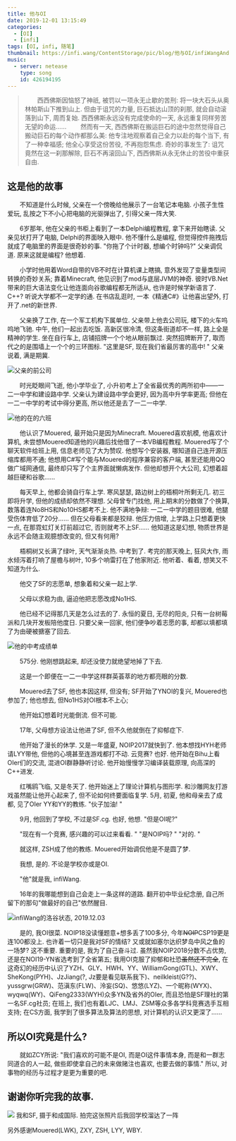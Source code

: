 ```yaml
---
title: 他与OI
date: 2019-12-01 13:15:49
categories: 
  - [OI]
  - [infi]
tags: [OI, infi, 随笔]
thumbnail: https://infi.wang/ContentStorage/pic/blog/他与OI/infiWangAndSF.jpg
music: 
  - server: netease
    type: song
    id: 426194195
---
```


>&emsp;&emsp;西西佛斯因恼怒了神祇, 被罚以一项永无止歇的苦刑: 将一块大石头从奥林帕斯山下推到山上. 但由于诅咒的力量, 巨石抵达山顶的刹那, 就会自动滚落到山下, 周而复始. 西西佛斯永远没有完成使命的一天, 永远重复同样劳苦无望的命运……
&emsp;&emsp;然而有一天, 西西佛斯在搬运巨石的途中忽然觉得自己搬动巨石的每个动作都那么美: 他专注地观察着自己全力以赴的每个当下, 有了一种幸福感; 他全心享受这份苦役, 不再抱怨焦虑. 奇妙的事发生了: 诅咒竟然在这一刹那解除, 巨石不再滚回山下, 西西佛斯从永无休止的苦役中重获自由. 

<!-- more -->

## 这是他的故事

&emsp;&emsp;不知道是什么时候, 父亲在一个傍晚给他展示了一台笔记本电脑. 小孩子生性爱玩, 乱按之下不小心把电脑的光驱弹出了, 引得父亲一阵大笑. 

&emsp;&emsp;6岁那年, 他在父亲的书柜上看到了一本Delphi编程教程, 拿下来开始瞎读. 父亲见状打开了电脑, Delphi的界面映入眼中. 他不懂什么是编程, 但觉得控件拖拽后就成了电脑里的界面是很奇妙的事. "你拖了个计时器, 想编个时钟吗?" 父亲调侃道. 原来这就是编程? 他想着. 

&emsp;&emsp;小学时他用着Word自带的VB不时在计算机课上瞎搞, 意外发现了变量类型间转换的奇妙关系; 靠着Minecraft, 他见识到了mod与底层JVM的神奇. 彼时VB.Net带来的巨大语法变化让他连面向谷歌编程都无所适从, 也许是时候学新语言了. C++? 听说大学都不一定学的通. 在书店乱逛时, 一本《精通C#》让他喜出望外, 打开了.net的新世界. 

&emsp;&emsp;父亲换了工作, 在一个军工机构下属单位. 父亲带上他去公司玩, 楼下的火车呜呜地飞驰. 中午, 他们一起出去吃饭. 高新区很冷清, 但这条街道却不一样, 路上全是精神的学生. 坐在自行车上, 店铺招牌一个个地从眼前飘过. 突然招牌断开了, 取而代之的是围墙上一个个的三环图标. "这里是SF, 现在我们省最厉害的高中! " 父亲说着, 满是期冀. 

<fancybox>

![](https://infi.wang/ContentStorage/pic/blog/他与OI/dadsExCompany.jpg "父亲的前公司")

</fancybox>

&emsp;&emsp;时光眨眼间飞逝, 他小学毕业了, 小升初考上了全省最优秀的两所初中——一二一中学和建设路中学. 父亲认为建设路中学会更好, 因为高中升学率更高; 但他在一二一中学的考试中得分更高, 所以他还是去了一二一中学. 

<fancybox>

![](https://infi.wang/ContentStorage/pic/blog/他与OI/YUSS-Grade2016Class6.jpg "他的在的六班")

</fancybox>

&emsp;&emsp;他认识了Mouered, 最开始只是因为Minecraft. Mouered喜欢航模, 他喜欢计算机, 未尝想Mouered知道他的兴趣后找他借了一本VB编程教程. Mouered写了个聊天软件给班上用, 信息老师见了大为赞叹. 他想写个安装器, 哪知道自己连开源压缩库都用不通; 他想用C#写个能与Mouered的程序兼容的客户端, 甚至还能用QQ做广域网通信, 最终却只写了个主界面就懒病发作. 但他却想开个大公司, 幻想着超越巨硬和谷歌…… 

&emsp;&emsp;每天早上, 他都会骑自行车上学. 寒风瑟瑟, 路边树上的梧桐叶所剩无几. 初三即将升学, 但他的成绩却依然不理想. 父母曾专门找他, 用上期末的分数做了个换算, 数落着连No8HS和No10HS都考不上. 他不满地争辩: 一二一中学的题目很难, 他腿受伤体育低了20分…… 但在父母看来都是狡辩. 他压力倍增, 上学路上只想着更快一点, 在那霓虹灯关灯前超过它, 否则就考不上SF…… 他知道这是幻想, 物质世界是永远不会随主观臆想改变的, 但又有何用? 

&emsp;&emsp;梧桐树又长满了绿叶, 天气渐渐炎热. 中考到了. 考完的那天晚上, 狂风大作, 雨水倾泻着打响了屋檐与树叶, 10多个响雷打在了他家附近. 他听着、看着, 想笑又不知道为什么. 

&emsp;&emsp;他交了SF的志愿单, 想象着和父亲一起上学. 

&emsp;&emsp;父母以求稳为由, 逼迫他把志愿改成No1HS. 

&emsp;&emsp;他已经不记得那几天是怎么过去的了. 永恒的夏日, 无尽的阳炎, 只有一台树莓派和几块开发板陪他度日. 只要父亲一回家, 他们便争吵着志愿的事, 却都以填都填了为由硬被搪塞了回去. 

<fancybox>

![](https://infi.wang/ContentStorage/pic/blog/他与OI/highschoolEntranceExamScoreInform-Blured.png "他的中考成绩单")

</fancybox>

&emsp;&emsp;575分. 他刚想跳起来, 却还没使力就绝望地掉了下去. 

&emsp;&emsp;这是一个即便在一二一中学这样群英荟萃的地方都亮眼的分数. 

&emsp;&emsp;Mouered去了SF, 他也本因这样, 但没有; SF开始了YNOI的复兴, Mouered也参加了; 他也想去, 但No1HS对OI根本不上心; 

&emsp;&emsp;他开始幻想着时光能倒流. 但不可能. 

&emsp;&emsp;17年, 父母想方设法让他进了SF, 但不久他就倒在了抑郁症下. 

&emsp;&emsp;他开始了漫长的休学. 又是一年盛夏, NOIP2017就快到了. 他本想找HYH老师请LYY带他, 但他的心境甚至连游戏都打不动. 云竞赛? 也好. 他开始在Bihu上看OIer们的交流, 混进OI群静静听讨论. 他开始慢慢学习编译装载原理, 向高深的C++进发. 

&emsp;&emsp;红嘴鸥飞临, 又是冬天了. 他开始迷上了理论计算机与图形学. 和沙雕网友打游戏虽然能让他开心起来了, 但不论如何终要面临复学. 5月, 初夏, 他和母亲去了成都, 见了OIer YY和YY的教练. "伙子加油! "

&emsp;&emsp;9月, 他回到了学校, 不过是SF.cg. 也好, 他想. "但是OI呢?"

&emsp;&emsp;"现在有一个竞赛, 感兴趣的可以过来看看. " "是NOIP吗? " "对的. "

&emsp;&emsp;就这样, ZSH成了他的教练. Mouered开始调侃他是不是圆了梦. 

&emsp;&emsp;我想, 是的. 不论是学校亦或是OI. 

&emsp;&emsp;"他"就是我, infiWang. 

&emsp;&emsp;16年的我哪能想到自己会走上一条这样的道路. 翻开初中毕业纪念册, 自己所留下的那句"做最好的自己"依然醒目. 

<fancybox>

![](https://infi.wang/ContentStorage/pic/blog/他与OI/infi'sLuoguStat-19-12-03.png "infiWang的洛谷状态, 2019.12.03")

</fancybox>

&emsp;&emsp;是的, 我OI很菜. NOIP18没读懂题意+想多丢了100多分, 今年~~NOIP~~CSP19更是连100都没上. 也许着一切只是我对SF的情结? 又或就如塞尔达织梦岛中风之鱼的一场梦? 这不重要. 重要的是, 我为了自己奋斗过. 虽然我NOIP2018分数不占优势, 还是在NOI19-YN省选考到了全省第五; 我用OI克服了抑郁和社恐~~虽然还不完全~~, 在这奇幻的经历中认识了YZH、GLY、HWH、YY、WilliamGong(GTL)、XWY、SheKong(PYH)、JzJiang(?, Jz要是看见联系我下)、neilkleist(G??)、yussgrw(GRW)、范滇东(FLW)、泠妄(SQ)、悠悠(LYZ)、一个昵称(WYX)、wyqwq(WY)、QiFeng2333(WYH)众多YN及省外的OIer, 而且恐怕是SF理社的第一名SF.cg社员; 在班上, 我们也有着LJC、LMJ、ZSM等众多各学科竞赛选手互相支持; 在CS方面, 我学到了很多算法及算法的思想, 对计算机的认识又更深了……

## 所以OI究竟是什么? 

&emsp;&emsp;就如ZCY所说: "我们喜欢的可能不是OI, 而是OI这件事情本身, 而是和一群志同道合的人一起, 做些即使拿自己的未来做赌注也喜欢, 也要去做的事情." 所以, 对事物的经历与过程才是更为重要的吧. 

## 谢谢你听完我的故事. 

<fancybox>

![](https://infi.wang/ContentStorage/pic/blog/他与OI/infiWangAndSF.jpg)
我和SF, 摄于和成国际. 拍完这张照片后我回学校溜达了一阵

</fancybox>

另外感谢Mouered(LWK), ZXY, ZSH, LYY, WBY. 
